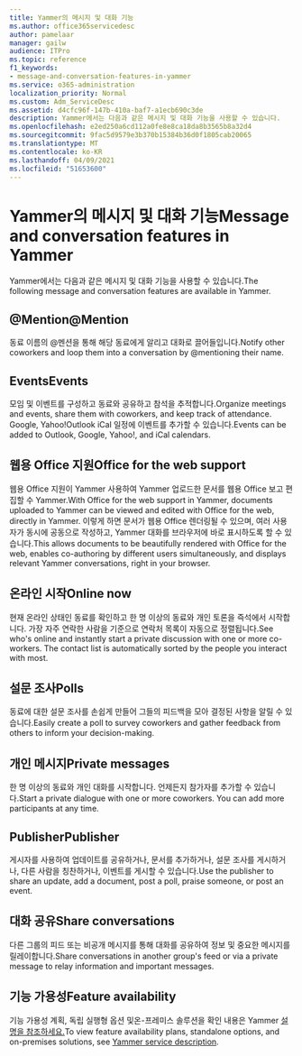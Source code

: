```yaml
---
title: Yammer의 메시지 및 대화 기능
ms.author: office365servicedesc
author: pamelaar
manager: gailw
audience: ITPro
ms.topic: reference
f1_keywords:
- message-and-conversation-features-in-yammer
ms.service: o365-administration
localization_priority: Normal
ms.custom: Adm_ServiceDesc
ms.assetid: d4cfc96f-147b-410a-baf7-a1ecb690c3de
description: Yammer에서는 다음과 같은 메시지 및 대화 기능을 사용할 수 있습니다.
ms.openlocfilehash: e2ed250a6cd112a0fe8e8ca18da8b3565b8a32d4
ms.sourcegitcommit: 9fac5d9579e3b370b15384b36d0f1805cab20065
ms.translationtype: MT
ms.contentlocale: ko-KR
ms.lasthandoff: 04/09/2021
ms.locfileid: "51653600"
---
```

# <a name="message-and-conversation-features-in-yammer"></a><span data-ttu-id="41b27-103">Yammer의 메시지 및 대화 기능</span><span class="sxs-lookup"><span data-stu-id="41b27-103">Message and conversation features in Yammer</span></span>

<span data-ttu-id="41b27-104">Yammer에서는 다음과 같은 메시지 및 대화 기능을 사용할 수 있습니다.</span><span class="sxs-lookup"><span data-stu-id="41b27-104">The following message and conversation features are available in Yammer.</span></span>
  
## <a name="mention"></a><span data-ttu-id="41b27-105">@Mention</span><span class="sxs-lookup"><span data-stu-id="41b27-105">@Mention</span></span>

<span data-ttu-id="41b27-106">동료 이름의 @멘션을 통해 해당 동료에게 알리고 대화로 끌어들입니다.</span><span class="sxs-lookup"><span data-stu-id="41b27-106">Notify other coworkers and loop them into a conversation by @mentioning their name.</span></span>

## <a name="events"></a><span data-ttu-id="41b27-107">Events</span><span class="sxs-lookup"><span data-stu-id="41b27-107">Events</span></span>

<span data-ttu-id="41b27-108">모임 및 이벤트를 구성하고 동료와 공유하고 참석을 추적합니다.</span><span class="sxs-lookup"><span data-stu-id="41b27-108">Organize meetings and events, share them with coworkers, and keep track of attendance.</span></span> <span data-ttu-id="41b27-109">Google, Yahoo!Outlook iCal 일정에 이벤트를 추가할 수 있습니다.</span><span class="sxs-lookup"><span data-stu-id="41b27-109">Events can be added to Outlook, Google, Yahoo!, and iCal calendars.</span></span>
  
## <a name="office-for-the-web-support"></a><span data-ttu-id="41b27-110">웹용 Office 지원</span><span class="sxs-lookup"><span data-stu-id="41b27-110">Office for the web support</span></span>

<span data-ttu-id="41b27-111">웹용 Office 지원이 Yammer 사용하여 Yammer 업로드한 문서를 웹용 Office 보고 편집할 수 Yammer.</span><span class="sxs-lookup"><span data-stu-id="41b27-111">With Office for the web support in Yammer, documents uploaded to Yammer can be viewed and edited with Office for the web, directly in Yammer.</span></span> <span data-ttu-id="41b27-112">이렇게 하면 문서가 웹용 Office 렌더링될 수 있으며, 여러 사용자가 동시에 공동으로 작성하고, Yammer 대화를 브라우저에 바로 표시하도록 할 수 있습니다.</span><span class="sxs-lookup"><span data-stu-id="41b27-112">This allows documents to be beautifully rendered with Office for the web, enables co-authoring by different users simultaneously, and displays relevant Yammer conversations, right in your browser.</span></span>

## <a name="online-now"></a><span data-ttu-id="41b27-113">온라인 시작</span><span class="sxs-lookup"><span data-stu-id="41b27-113">Online now</span></span>

<span data-ttu-id="41b27-p103">현재 온라인 상태인 동료를 확인하고 한 명 이상의 동료와 개인 토론을 즉석에서 시작합니다. 가장 자주 연락한 사람을 기준으로 연락처 목록이 자동으로 정렬됩니다.</span><span class="sxs-lookup"><span data-stu-id="41b27-p103">See who's online and instantly start a private discussion with one or more co-workers. The contact list is automatically sorted by the people you interact with most.</span></span>

## <a name="polls"></a><span data-ttu-id="41b27-116">설문 조사</span><span class="sxs-lookup"><span data-stu-id="41b27-116">Polls</span></span>

<span data-ttu-id="41b27-117">동료에 대한 설문 조사를 손쉽게 만들어 그들의 피드백을 모아 결정된 사항을 알릴 수 있습니다.</span><span class="sxs-lookup"><span data-stu-id="41b27-117">Easily create a poll to survey coworkers and gather feedback from others to inform your decision-making.</span></span>
  
## <a name="private-messages"></a><span data-ttu-id="41b27-118">개인 메시지</span><span class="sxs-lookup"><span data-stu-id="41b27-118">Private messages</span></span>

<span data-ttu-id="41b27-p104">한 명 이상의 동료와 개인 대화를 시작합니다. 언제든지 참가자를 추가할 수 있습니다.</span><span class="sxs-lookup"><span data-stu-id="41b27-p104">Start a private dialogue with one or more coworkers. You can add more participants at any time.</span></span>

## <a name="publisher"></a><span data-ttu-id="41b27-121">Publisher</span><span class="sxs-lookup"><span data-stu-id="41b27-121">Publisher</span></span>

<span data-ttu-id="41b27-122">게시자를 사용하여 업데이트를 공유하거나, 문서를 추가하거나, 설문 조사를 게시하거나, 다른 사람을 칭찬하거나, 이벤트를 게시할 수 있습니다.</span><span class="sxs-lookup"><span data-stu-id="41b27-122">Use the publisher to share an update, add a document, post a poll, praise someone, or post an event.</span></span>
    
## <a name="share-conversations"></a><span data-ttu-id="41b27-123">대화 공유</span><span class="sxs-lookup"><span data-stu-id="41b27-123">Share conversations</span></span>

<span data-ttu-id="41b27-124">다른 그룹의 피드 또는 비공개 메시지를 통해 대화를 공유하여 정보 및 중요한 메시지를 릴레이합니다.</span><span class="sxs-lookup"><span data-stu-id="41b27-124">Share conversations in another group's feed or via a private message to relay information and important messages.</span></span>
  
## <a name="feature-availability"></a><span data-ttu-id="41b27-125">기능 가용성</span><span class="sxs-lookup"><span data-stu-id="41b27-125">Feature availability</span></span>

<span data-ttu-id="41b27-126">기능 가용성 계획, 독립 실행형 옵션 및온-프레미스 솔루션을 확인 내용은 Yammer [설명을 참조하세요.](yammer-service-description.md)</span><span class="sxs-lookup"><span data-stu-id="41b27-126">To view feature availability plans, standalone options, and on-premises solutions, see [Yammer service description](yammer-service-description.md).</span></span>
  